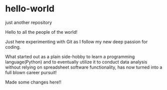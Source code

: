 # hello-world
just another repository

Hello to all the people of the world!

Just here experimenting with Git as I follow my new deep passion for coding. 

What started out as a plain side-hobby to learn a programming language(Python) and to eventually utilize it to conduct data analysis without relying on spreadsheet software functionality, has now turned into a full blown career pursuit! 



Made some changes here!!
